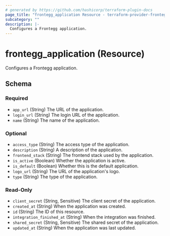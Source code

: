 ```yaml
---
# generated by https://github.com/hashicorp/terraform-plugin-docs
page_title: "frontegg_application Resource - terraform-provider-frontegg"
subcategory: ""
description: |-
  Configures a Frontegg application.
---
```


# frontegg_application (Resource)

Configures a Frontegg application.

<!-- schema generated by tfplugindocs -->
## Schema

### Required

- `app_url` (String) The URL of the application.
- `login_url` (String) The login URL of the application.
- `name` (String) The name of the application.

### Optional

- `access_type` (String) The access type of the application.
- `description` (String) A description of the application.
- `frontend_stack` (String) The frontend stack used by the application.
- `is_active` (Boolean) Whether the application is active.
- `is_default` (Boolean) Whether this is the default application.
- `logo_url` (String) The URL of the application's logo.
- `type` (String) The type of the application.

### Read-Only

- `client_secret` (String, Sensitive) The client secret of the application.
- `created_at` (String) When the application was created.
- `id` (String) The ID of this resource.
- `integration_finished_at` (String) When the integration was finished.
- `shared_secret` (String, Sensitive) The shared secret of the application.
- `updated_at` (String) When the application was last updated.
